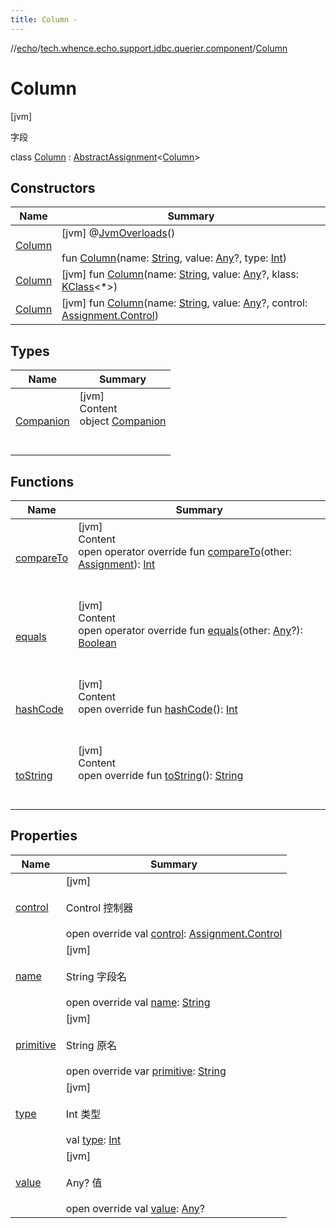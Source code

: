 ```yaml
---
title: Column -
---
```

//[echo](../../index.md)/[tech.whence.echo.support.jdbc.querier.component](../index.md)/[Column](index.md)



# Column  
 [jvm] 

字段

class [Column](index.md) : [AbstractAssignment](../../tech.whence.echo.dal.querier.component/-abstract-assignment/index.md)<[Column](index.md)>    


## Constructors  
  
|  Name|  Summary| 
|---|---|
| [Column](-column.md)|  [jvm] @[JvmOverloads](https://kotlinlang.org/api/latest/jvm/stdlib/kotlin.jvm/-jvm-overloads/index.html)()  <br>  <br>fun [Column](-column.md)(name: [String](https://kotlinlang.org/api/latest/jvm/stdlib/kotlin/-string/index.html), value: [Any](https://kotlinlang.org/api/latest/jvm/stdlib/kotlin/-any/index.html)?, type: [Int](https://kotlinlang.org/api/latest/jvm/stdlib/kotlin/-int/index.html))   <br>
| [Column](-column.md)|  [jvm] fun [Column](-column.md)(name: [String](https://kotlinlang.org/api/latest/jvm/stdlib/kotlin/-string/index.html), value: [Any](https://kotlinlang.org/api/latest/jvm/stdlib/kotlin/-any/index.html)?, klass: [KClass](https://kotlinlang.org/api/latest/jvm/stdlib/kotlin.reflect/-k-class/index.html)<*>)   <br>
| [Column](-column.md)|  [jvm] fun [Column](-column.md)(name: [String](https://kotlinlang.org/api/latest/jvm/stdlib/kotlin/-string/index.html), value: [Any](https://kotlinlang.org/api/latest/jvm/stdlib/kotlin/-any/index.html)?, control: [Assignment.Control](../../tech.whence.echo.dal.querier.component/-assignment/-control/index.md))   <br>


## Types  
  
|  Name|  Summary| 
|---|---|
| [Companion](-companion/index.md)| [jvm]  <br>Content  <br>object [Companion](-companion/index.md)  <br><br><br>


## Functions  
  
|  Name|  Summary| 
|---|---|
| [compareTo](../../tech.whence.echo.dal.querier.component/-assignment/compare-to.md)| [jvm]  <br>Content  <br>open operator override fun [compareTo](../../tech.whence.echo.dal.querier.component/-assignment/compare-to.md)(other: [Assignment](../../tech.whence.echo.dal.querier.component/-assignment/index.md)): [Int](https://kotlinlang.org/api/latest/jvm/stdlib/kotlin/-int/index.html)  <br><br><br>
| [equals](equals.md)| [jvm]  <br>Content  <br>open operator override fun [equals](equals.md)(other: [Any](https://kotlinlang.org/api/latest/jvm/stdlib/kotlin/-any/index.html)?): [Boolean](https://kotlinlang.org/api/latest/jvm/stdlib/kotlin/-boolean/index.html)  <br><br><br>
| [hashCode](hash-code.md)| [jvm]  <br>Content  <br>open override fun [hashCode](hash-code.md)(): [Int](https://kotlinlang.org/api/latest/jvm/stdlib/kotlin/-int/index.html)  <br><br><br>
| [toString](to-string.md)| [jvm]  <br>Content  <br>open override fun [toString](to-string.md)(): [String](https://kotlinlang.org/api/latest/jvm/stdlib/kotlin/-string/index.html)  <br><br><br>


## Properties  
  
|  Name|  Summary| 
|---|---|
| [control](index.md#tech.whence.echo.support.jdbc.querier.component/Column/control/#/PointingToDeclaration/)|  [jvm] <br><br>Control 控制器<br><br>open override val [control](index.md#tech.whence.echo.support.jdbc.querier.component/Column/control/#/PointingToDeclaration/): [Assignment.Control](../../tech.whence.echo.dal.querier.component/-assignment/-control/index.md)   <br>
| [name](index.md#tech.whence.echo.support.jdbc.querier.component/Column/name/#/PointingToDeclaration/)|  [jvm] <br><br>String 字段名<br><br>open override val [name](index.md#tech.whence.echo.support.jdbc.querier.component/Column/name/#/PointingToDeclaration/): [String](https://kotlinlang.org/api/latest/jvm/stdlib/kotlin/-string/index.html)   <br>
| [primitive](index.md#tech.whence.echo.support.jdbc.querier.component/Column/primitive/#/PointingToDeclaration/)|  [jvm] <br><br>String 原名<br><br>open override var [primitive](index.md#tech.whence.echo.support.jdbc.querier.component/Column/primitive/#/PointingToDeclaration/): [String](https://kotlinlang.org/api/latest/jvm/stdlib/kotlin/-string/index.html)   <br>
| [type](index.md#tech.whence.echo.support.jdbc.querier.component/Column/type/#/PointingToDeclaration/)|  [jvm] <br><br>Int 类型<br><br>val [type](index.md#tech.whence.echo.support.jdbc.querier.component/Column/type/#/PointingToDeclaration/): [Int](https://kotlinlang.org/api/latest/jvm/stdlib/kotlin/-int/index.html)   <br>
| [value](index.md#tech.whence.echo.support.jdbc.querier.component/Column/value/#/PointingToDeclaration/)|  [jvm] <br><br>Any? 值<br><br>open override val [value](index.md#tech.whence.echo.support.jdbc.querier.component/Column/value/#/PointingToDeclaration/): [Any](https://kotlinlang.org/api/latest/jvm/stdlib/kotlin/-any/index.html)?   <br>

